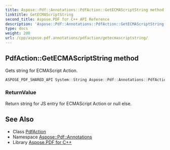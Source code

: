 ```yaml
---
title: Aspose::Pdf::Annotations::PdfAction::GetECMAScriptString method
linktitle: GetECMAScriptString
second_title: Aspose.PDF for C++ API Reference
description: 'Aspose::Pdf::Annotations::PdfAction::GetECMAScriptString method. Gets string for ECMAScript Action in C++.'
type: docs
weight: 200
url: /cpp/aspose.pdf.annotations/pdfaction/getecmascriptstring/
---
```

## PdfAction::GetECMAScriptString method


Gets string for ECMAScript Action.

```cpp
ASPOSE_PDF_SHARED_API System::String Aspose::Pdf::Annotations::PdfAction::GetECMAScriptString()
```


### ReturnValue

Return string for JS entry for ECMAScript Action or null else.

## See Also

* Class [PdfAction](../)
* Namespace [Aspose::Pdf::Annotations](../../)
* Library [Aspose.PDF for C++](../../../)
